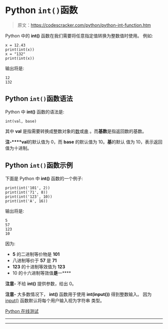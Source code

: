 # Python `int()`函数

> 原文：<https://codescracker.com/python/python-int-function.htm>

Python 中的 **int()** 函数在我们需要将任意指定值转换为整数值时使用。 例如:

```
x = 12.43
print(int(x))
x = "132"
print(int(x))
```

输出将是:

```
12
132
```

## Python `int()`函数语法

Python 中 **int()** 函数的语法是:

```
int(val, base)
```

其中 **val** 是指需要转换成整数对象的[数](/python/python-numbers.htm)或[串](/python/python-strings.htm) 。而**基数**是指返回数的基数。

**注-****val**的默认值为 0，而 **base** 的默认值为 10。**基**的默认 值为 10，表示返回值为十进制。

## Python `int()`函数示例

下面是 Python 中 **int()** 函数的一个例子:

```
print(int('101', 2))
print(int('71', 8))
print(int('123', 10))
print(int('A', 16))
```

输出将是:

```
5
57
123
10
```

因为:

*   **5** 的二进制等价物是 **101**
*   八进制等价于 **57** 是 **71**
*   **123** 的十进制等效值为 **123**
*   10 的十六进制等效值**是**一****

**注意-** 不给 **int()** 提供参数，给出 0。

**注意-** 大多数情况下， **int()** 函数用于使用 **int(input())** 得到整数输入。 因为 [input()](/python/python-input-function.htm) 函数默认将每个用户输入视为字符串 类型。

[Python 在线测试](/exam/showtest.php?subid=10)

* * *

* * *